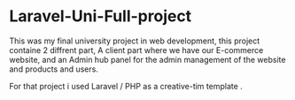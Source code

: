 # Laravel-Uni-Full-project
This was my final university project in web development, this project containe 2 diffrent part, A client part where we have our E-commerce website, and an Admin hub panel for the admin management of the website and products and users.


For that project i used Laravel / PHP as a creative-tim template .
